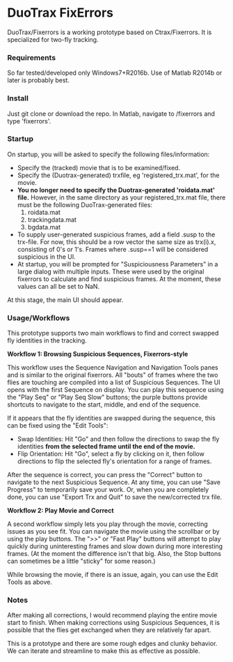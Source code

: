 # DuoTrax FixErrors #

DuoTrax/Fixerrors is a working prototype based on Ctrax/Fixerrors. It is specialized for two-fly tracking.

### Requirements ###

So far tested/developed only Windows7+R2016b. Use of Matlab R2014b or later is probably best.

### Install ###

Just git clone or download the repo. In Matlab, navigate to <DuoTraxFixErrors>/fixerrors and type 'fixerrors'.

### Startup ###

On startup, you will be asked to specify the following files/information:

* Specify the (tracked) movie that is to be examined/fixed.
* Specify the (Duotrax-generated) trxfile, eg 'registered_trx.mat', for the movie.
* **You no longer need to specify the Duotrax-generated 'roidata.mat' file.** However, in the same directory as your registered_trx.mat file, there must be the following DuoTrax-generated files:
    1. roidata.mat
    2. trackingdata.mat
    3. bgdata.mat
* To supply user-generated suspicious frames, add a field .susp to the trx-file. For now, this should be a row vector the same size as trx(i).x, consisting of 0's or 1's. Frames where .susp==1 will be considered suspicious in the UI.
* At startup, you will be prompted for "Suspiciousness Parameters" in a large dialog with multiple inputs. These were used by the original fixerrors to calculate and find suspicious frames. At the moment, these values can all be set to NaN.

At this stage, the main UI should appear.

### Usage/Workflows ###

This prototype supports two main workflows to find and correct swapped fly identities in the tracking.

**Workflow 1: Browsing Suspicious Sequences, Fixerrors-style**

This workflow uses the Sequence Navigation and Navigation Tools panes and is similar to the original fixerrors. All "bouts" of frames where the two flies are touching are compiled into a list of Suspicious Sequences. The UI opens with the first Sequence on display. You can play this sequence using the "Play Seq" or "Play Seq Slow" buttons; the purple buttons provide shortcuts to navigate to the start, middle, and end of the sequence.

If it appears that the fly identities are swapped during the sequence, this can be fixed using the "Edit Tools":
* Swap Identities: Hit "Go" and then follow the directions to swap the fly identities **from the selected frame until the end of the movie.**
* Flip Orientation: Hit "Go", select a fly by clicking on it, then follow directions to flip the selected fly's orientation for a range of frames.

After the sequence is correct, you can press the "Correct" button to navigate to the next Suspicious Sequence. At any time, you can use "Save Progress" to temporarily save your work. Or, when you are completely done, you can use "Export Trx and Quit" to save the new/corrected trx file.

**Workflow 2: Play Movie and Correct**

A second workflow simply lets you play through the movie, correcting issues as you see fit. You can navigate the movie using the scrollbar or by using the play buttons. The ">>" or "Fast Play" buttons will attempt to play quickly during uninteresting frames and slow down during more interesting frames. (At the moment the difference isn't that big. Also, the Stop buttons can sometimes be a little "sticky" for some reason.)

While browsing the movie, if there is an issue, again, you can use the Edit Tools as above.

### Notes ###
After making all corrections, I would recommend playing the entire movie start to finish. When making corrections using Suspicious Sequences, it is possible that the flies get exchanged when they are relatively far apart. 

This is a prototype and there are some rough edges and clunky behavior. We can iterate and streamline to make this as effective as possible.